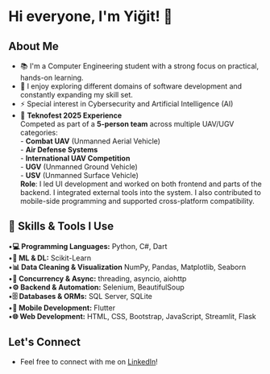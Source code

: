# Hi everyone, I'm Yiğit! 👋

## About Me
- 📚 I'm a Computer Engineering student with a strong focus on practical, hands-on learning.
- 🤝 I enjoy exploring different domains of software development and constantly expanding my skill set.
- ⚡ Special interest in Cybersecurity and Artificial Intelligence (AI)
- 🚀 **Teknofest 2025 Experience**  
        Competed as part of a **5-person team** across multiple UAV/UGV categories:  
        - **Combat UAV** (Unmanned Aerial Vehicle)  
        - **Air Defense Systems**  
        - **International UAV Competition**  
        - **UGV** (Unmanned Ground Vehicle)  
        - **USV** (Unmanned Surface Vehicle)  
  **Role**: I led UI development and worked on both frontend and parts of the backend. I integrated external tools into the system. I also contributed to mobile-side programming and supported cross-platform compatibility.

## 🔧 Skills & Tools I Use

•**💻 Programming Languages:** Python, C#, Dart  
•**🧠 ML & DL:** Scikit-Learn  
•**📊 Data Cleaning & Visualization** NumPy, Pandas, Matplotlib, Seaborn  
•**🧵 Concurrency & Async:** threading, asyncio, aiohttp  
•**⚙️ Backend & Automation:** Selenium, BeautifulSoup  
•**🗄️ Databases & ORMs:** SQL Server, SQLite  
•**📱 Mobile Development:** Flutter  
•**🌐 Web Development:** HTML, CSS, Bootstrap, JavaScript, Streamlit, Flask


## Let's Connect
- Feel free to connect with me on [LinkedIn](https://www.linkedin.com/in/yiğit-can-aktürk-6b48262b6/)!
